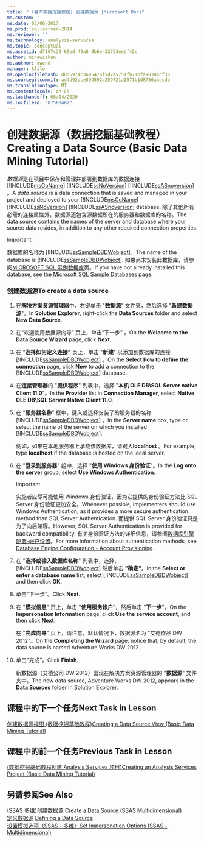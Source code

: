 ```yaml
---
title: " (基本数据挖掘教程) 创建数据源 |Microsoft Docs"
ms.custom: ''
ms.date: 03/06/2017
ms.prod: sql-server-2014
ms.reviewer: ''
ms.technology: analysis-services
ms.topic: conceptual
ms.assetid: d7107c32-69ed-49a8-9b6e-32753eebf42c
author: minewiskan
ms.author: owend
manager: kfile
ms.openlocfilehash: d8d5974c3685476f5d7a5751fb71bfa98384cf36
ms.sourcegitcommit: ad4d92dce894592a259721a1571b1d8736abacdb
ms.translationtype: MT
ms.contentlocale: zh-CN
ms.lasthandoff: 08/04/2020
ms.locfileid: "87580482"
---
```

# <a name="creating-a-data-source-basic-data-mining-tutorial"></a><span data-ttu-id="c27d2-102">创建数据源（数据挖掘基础教程）</span><span class="sxs-lookup"><span data-stu-id="c27d2-102">Creating a Data Source (Basic Data Mining Tutorial)</span></span>
  <span data-ttu-id="c27d2-103">*数据源*是在项目中保存和管理并部署到数据库的数据连接 [!INCLUDE[msCoName](../includes/msconame-md.md)] [!INCLUDE[ssNoVersion](../includes/ssnoversion-md.md)] [!INCLUDE[ssASnoversion](../includes/ssasnoversion-md.md)] 。</span><span class="sxs-lookup"><span data-stu-id="c27d2-103">A *data source* is a data connection that is saved and managed in your project and deployed to your [!INCLUDE[msCoName](../includes/msconame-md.md)] [!INCLUDE[ssNoVersion](../includes/ssnoversion-md.md)] [!INCLUDE[ssASnoversion](../includes/ssasnoversion-md.md)] database.</span></span> <span data-ttu-id="c27d2-104">除了其他所有必需的连接属性外，数据源还包含源数据所在的服务器和数据库的名称。</span><span class="sxs-lookup"><span data-stu-id="c27d2-104">The data source contains the names of the server and database where your source data resides, in addition to any other required connection properties.</span></span>  
  
> [!IMPORTANT]  
>  <span data-ttu-id="c27d2-105">数据库的名称为 [!INCLUDE[ssSampleDBDWobject](../includes/sssampledbdwobject-md.md)]。</span><span class="sxs-lookup"><span data-stu-id="c27d2-105">The name of the database is [!INCLUDE[ssSampleDBDWobject](../includes/sssampledbdwobject-md.md)].</span></span> <span data-ttu-id="c27d2-106">如果尚未安装此数据库，请参阅[MICROSOFT SQL 示例数据库](https://go.microsoft.com/fwlink/?LinkId=88417)页。</span><span class="sxs-lookup"><span data-stu-id="c27d2-106">If you have not already installed this database, see the [Microsoft SQL Sample Databases](https://go.microsoft.com/fwlink/?LinkId=88417) page.</span></span>  
  
### <a name="to-create-a-data-source"></a><span data-ttu-id="c27d2-107">创建数据源</span><span class="sxs-lookup"><span data-stu-id="c27d2-107">To create a data source</span></span>  
  
1.  <span data-ttu-id="c27d2-108">在**解决方案资源管理器**中，右键单击 "**数据源**" 文件夹，然后选择 "**新建数据源**"。</span><span class="sxs-lookup"><span data-stu-id="c27d2-108">In **Solution Explorer**, right-click the **Data Sources** folder and select **New Data Source**.</span></span>  
  
2.  <span data-ttu-id="c27d2-109">在“欢迎使用数据源向导”  页上，单击“下一步” 。</span><span class="sxs-lookup"><span data-stu-id="c27d2-109">On the **Welcome to the Data Source Wizard** page, click **Next**.</span></span>  
  
3.  <span data-ttu-id="c27d2-110">在 "**选择如何定义连接"** 页上，单击 "**新建**" 以添加到数据库的连接 [!INCLUDE[ssSampleDBDWobject](../includes/sssampledbdwobject-md.md)] 。</span><span class="sxs-lookup"><span data-stu-id="c27d2-110">On the **Select how to define the connection** page, click **New** to add a connection to the [!INCLUDE[ssSampleDBDWobject](../includes/sssampledbdwobject-md.md)] database.</span></span>  
  
4.  <span data-ttu-id="c27d2-111">在**连接管理器**的 "**提供程序**" 列表中，选择 "**本机 OLE DB\SQL Server native Client 11.0**"。</span><span class="sxs-lookup"><span data-stu-id="c27d2-111">In the **Provider** list in **Connection Manager**, select **Native OLE DB\SQL Server Native Client 11.0**.</span></span>  
  
5.  <span data-ttu-id="c27d2-112">在 "**服务器名称**" 框中，键入或选择安装了的服务器的名称 [!INCLUDE[ssSampleDBDWobject](../includes/sssampledbdwobject-md.md)] 。</span><span class="sxs-lookup"><span data-stu-id="c27d2-112">In the **Server name** box, type or select the name of the server on which you installed [!INCLUDE[ssSampleDBDWobject](../includes/sssampledbdwobject-md.md)].</span></span>  
  
     <span data-ttu-id="c27d2-113">例如，如果在本地服务器上承载该数据库，请键入**localhost** 。</span><span class="sxs-lookup"><span data-stu-id="c27d2-113">For example, type **localhost** if the database is hosted on the local server.</span></span>  
  
6.  <span data-ttu-id="c27d2-114">在 "**登录到服务器**" 组中，选择 "**使用 Windows 身份验证**"。</span><span class="sxs-lookup"><span data-stu-id="c27d2-114">In the **Log onto the server** group, select **Use Windows Authentication**.</span></span>  
  
    > [!IMPORTANT]  
    >  <span data-ttu-id="c27d2-115">实施者应尽可能使用 Windows 身份验证，因为它提供的身份验证方法比 SQL Server 身份验证更加安全。</span><span class="sxs-lookup"><span data-stu-id="c27d2-115">Whenever possible, implementers should use Windows Authentication, as it provides a more secure authentication method than SQL Server Authentication.</span></span> <span data-ttu-id="c27d2-116">而提供 SQL Server 身份验证只是为了向后兼容。</span><span class="sxs-lookup"><span data-stu-id="c27d2-116">However, SQL Server Authentication is provided for backward compatibility.</span></span> <span data-ttu-id="c27d2-117">有关身份验证方法的详细信息，请参阅[数据库引擎配置-帐户设置](../../2014/sql-server/install/database-engine-configuration-account-provisioning.md)。</span><span class="sxs-lookup"><span data-stu-id="c27d2-117">For more information about authentication methods, see [Database Engine Configuration - Account Provisioning](../../2014/sql-server/install/database-engine-configuration-account-provisioning.md).</span></span>  
  
7.  <span data-ttu-id="c27d2-118">在 "**选择或输入数据库名称**" 列表中，选择， [!INCLUDE[ssSampleDBDWobject](../includes/sssampledbdwobject-md.md)] 然后单击 **"确定"**。</span><span class="sxs-lookup"><span data-stu-id="c27d2-118">In the **Select or enter a database name** list, select [!INCLUDE[ssSampleDBDWobject](../includes/sssampledbdwobject-md.md)] and then click **OK**.</span></span>  
  
8.  <span data-ttu-id="c27d2-119">单击“下一步”。</span><span class="sxs-lookup"><span data-stu-id="c27d2-119">Click **Next**.</span></span>  
  
9. <span data-ttu-id="c27d2-120">在 "**模拟信息**" 页上，单击 "**使用服务帐户**"，然后单击 "**下一步**"。</span><span class="sxs-lookup"><span data-stu-id="c27d2-120">On the **Impersonation Information** page, click **Use the service account**, and then click **Next**.</span></span>  
  
     <span data-ttu-id="c27d2-121">在 "**完成向导**" 页上，请注意，默认情况下，数据源名为 "艾德作品 DW 2012"。</span><span class="sxs-lookup"><span data-stu-id="c27d2-121">On the **Completing the Wizard** page, notice that, by default, the data source is named Adventure Works DW 2012.</span></span>  
  
10. <span data-ttu-id="c27d2-122">单击“完成”。</span><span class="sxs-lookup"><span data-stu-id="c27d2-122">Click **Finish**.</span></span>  
  
     <span data-ttu-id="c27d2-123">新数据源（艾德公司 DW 2012）出现在解决方案资源管理器的 "**数据源**" 文件夹中。</span><span class="sxs-lookup"><span data-stu-id="c27d2-123">The new data source, Adventure Works DW 2012, appears in the **Data Sources** folder in Solution Explorer.</span></span>  
  
## <a name="next-task-in-lesson"></a><span data-ttu-id="c27d2-124">课程中的下一个任务</span><span class="sxs-lookup"><span data-stu-id="c27d2-124">Next Task in Lesson</span></span>  
 [<span data-ttu-id="c27d2-125">创建数据源视图 &#40;数据挖掘基础教程&#41;</span><span class="sxs-lookup"><span data-stu-id="c27d2-125">Creating a Data Source View &#40;Basic Data Mining Tutorial&#41;</span></span>](../../2014/tutorials/creating-a-data-source-view-basic-data-mining-tutorial.md)  
  
## <a name="previous-task-in-lesson"></a><span data-ttu-id="c27d2-126">课程中的前一个任务</span><span class="sxs-lookup"><span data-stu-id="c27d2-126">Previous Task in Lesson</span></span>  
 [<span data-ttu-id="c27d2-127">&#40;数据挖掘基础教程创建 Analysis Services 项目&#41;</span><span class="sxs-lookup"><span data-stu-id="c27d2-127">Creating an Analysis Services Project &#40;Basic Data Mining Tutorial&#41;</span></span>](../../2014/tutorials/creating-an-analysis-services-project-basic-data-mining-tutorial.md)  
  
## <a name="see-also"></a><span data-ttu-id="c27d2-128">另请参阅</span><span class="sxs-lookup"><span data-stu-id="c27d2-128">See Also</span></span>  
 <span data-ttu-id="c27d2-129">[&#40;SSAS 多维&#41;创建数据源](https://docs.microsoft.com/analysis-services/multidimensional-models/create-a-data-source-ssas-multidimensional) </span><span class="sxs-lookup"><span data-stu-id="c27d2-129">[Create a Data Source &#40;SSAS Multidimensional&#41;](https://docs.microsoft.com/analysis-services/multidimensional-models/create-a-data-source-ssas-multidimensional) </span></span>  
 <span data-ttu-id="c27d2-130">[定义数据源](../analysis-services/lesson-1-2-defining-a-data-source.md) </span><span class="sxs-lookup"><span data-stu-id="c27d2-130">[Defining a Data Source](../analysis-services/lesson-1-2-defining-a-data-source.md) </span></span>  
 [<span data-ttu-id="c27d2-131">设置模拟选项（SSAS - 多维）</span><span class="sxs-lookup"><span data-stu-id="c27d2-131">Set Impersonation Options &#40;SSAS - Multidimensional&#41;</span></span>](https://docs.microsoft.com/analysis-services/multidimensional-models/set-impersonation-options-ssas-multidimensional)  
  
  
